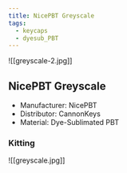 ```yaml
---
title: NicePBT Greyscale
tags:
  - keycaps
  - dyesub_PBT
---
```


![[greyscale-2.jpg]]

## NicePBT Greyscale

- Manufacturer: NicePBT
- Distributor: CannonKeys
- Material: Dye-Sublimated PBT

### Kitting

![[greyscale.jpg]]
